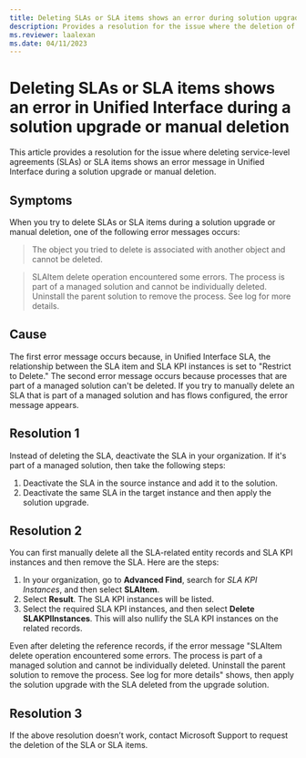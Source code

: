 ```yaml
---
title: Deleting SLAs or SLA items shows an error during solution upgrade or manual deletion
description: Provides a resolution for the issue where the deletion of SLAs or SLA items shows error messages in Unified Interface during a solution upgrade or manual deletion in Dynamics 365 Customer Service.
ms.reviewer: laalexan
ms.date: 04/11/2023
---
```

# Deleting SLAs or SLA items shows an error in Unified Interface during a solution upgrade or manual deletion

This article provides a resolution for the issue where deleting service-level agreements (SLAs) or SLA items shows an error message in Unified Interface during a solution upgrade or manual deletion.

## Symptoms

When you try to delete SLAs or SLA items during a solution upgrade or manual deletion, one of the following error messages occurs:

> The object you tried to delete is associated with another object and cannot be deleted.

> SLAItem delete operation encountered some errors. The process is part of a managed solution and cannot be individually deleted. Uninstall the parent solution to remove the process. See log for more details.

## Cause

The first error message occurs because, in Unified Interface SLA, the relationship between the SLA item and SLA KPI instances is set to "Restrict to Delete." The second error message occurs because processes that are part of a managed solution can't be deleted. If you try to manually delete an SLA that is part of a managed solution and has flows configured, the error message appears.

## Resolution 1

Instead of deleting the SLA, deactivate the SLA in your organization. If it's part of a managed solution, then take the following steps:

1. Deactivate the SLA in the source instance and add it to the solution.
1. Deactivate the same SLA in the target instance and then apply the solution upgrade.

## Resolution 2

You can first manually delete all the SLA-related entity records and SLA KPI instances and then remove the SLA. Here are the steps:

1. In your organization, go to **Advanced Find**, search for *SLA KPI Instances*, and then select **SLAItem**.
1. Select **Result**. The SLA KPI instances will be listed.
1. Select the required SLA KPI instances, and then select **Delete SLAKPIInstances**. This will also nullify the SLA KPI instances on the related records.

Even after deleting the reference records, if the error message "SLAItem delete operation encountered some errors. The process is part of a managed solution and cannot be individually deleted. Uninstall the parent solution to remove the process. See log for more details" shows, then apply the solution upgrade with the SLA deleted from the upgrade solution.

## Resolution 3

If the above resolution doesn’t work, contact Microsoft Support to request the deletion of the SLA or SLA items.

